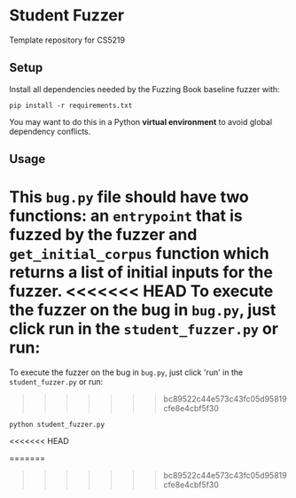 # Student Fuzzer
Template repository for CS5219

## Setup
Install all dependencies needed by the Fuzzing Book baseline fuzzer with:

```
pip install -r requirements.txt
```

You may want to do this in a Python **virtual environment** to avoid global dependency conflicts.

## Usage

This `bug.py` file should have two functions: an `entrypoint` that is fuzzed by the fuzzer and `get_initial_corpus` function which returns a list of initial inputs for the fuzzer.
<<<<<<< HEAD
To execute the fuzzer on the bug in `bug.py`, just click run in the `student_fuzzer.py` or run:
=======
To execute the fuzzer on the bug in `bug.py`, just click 'run' in the `student_fuzzer.py` or run:
>>>>>>> bc89522c44e573c43fc05d95819cfe8e4cbf5f30

```
python student_fuzzer.py
```
<<<<<<< HEAD


=======
>>>>>>> bc89522c44e573c43fc05d95819cfe8e4cbf5f30
